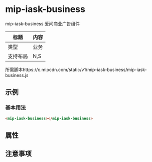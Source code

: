 # mip-iask-business

mip-iask-business 爱问商业广告组件

标题|内容
----|----
类型|业务
支持布局|N,S|
所需脚本https://c.mipcdn.com/static/v1/mip-iask-business/mip-iask-business.js

## 示例

### 基本用法
```html
<mip-iask-business></mip-iask-business>
```
## 属性

## 注意事项
